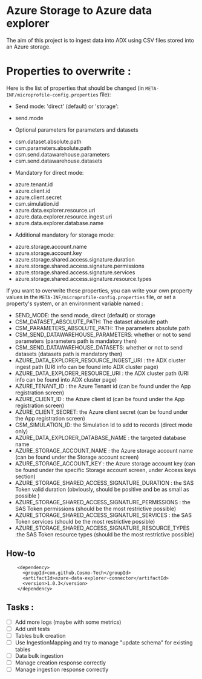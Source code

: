 # Azure Storage to Azure data explorer

The aim of this project is to ingest data into ADX using CSV files stored into an Azure storage.

# Properties to overwrite :
Here is the list of properties that should be changed (in ```META-INF/microprofile-config.properties``` file):
* Send mode: 'direct' (default) or 'storage':
- send.mode
* Optional parameters for parameters and datasets
- csm.dataset.absolute.path
- csm.parameters.absolute.path
- csm.send.datawarehouse.parameters
- csm.send.datawarehouse.datasets
* Mandatory for direct mode:
- azure.tenant.id
- azure.client.id
- azure.client.secret
- csm.simulation.id
- azure.data.explorer.resource.uri
- azure.data.explorer.resource.ingest.uri
- azure.data.explorer.database.name
* Additional mandatory for storage mode:
- azure.storage.account.name
- azure.storage.account.key
- azure.storage.shared.access.signature.duration
- azure.storage.shared.access.signature.permissions
- azure.storage.shared.access.signature.services
- azure.storage.shared.access.signature.resource.types

If you want to overwrite these properties, you can write your own property values in the ```META-INF/microprofile-config.properties``` file, or set a property's system, or an environment variable named :

- SEND_MODE: the send mode, direct (default) or storage
- CSM_DATASET_ABSOLUTE_PATH: The dataset absolute path
- CSM_PARAMETERS_ABSOLUTE_PATH: The parameters absolute path
- CSM_SEND_DATAWAREHOUSE_PARAMETERS: whether or not to send parameters (parameters path is mandatory then)
- CSM_SEND_DATAWAREHOUSE_DATASETS: whether or not to send datasets (datasets path is mandatory then)
- AZURE_DATA_EXPLORER_RESOURCE_INGEST_URI : the ADX cluster ingest path (URI info can be found into ADX cluster page)
- AZURE_DATA_EXPLORER_RESOURCE_URI : the ADX cluster path (URI info can be found into ADX cluster page)
- AZURE_TENANT_ID : the Azure Tenant id (can be found under the App registration screen)
- AZURE_CLIENT_ID : the Azure client id (can be found under the App registration screen)
- AZURE_CLIENT_SECRET: the Azure client secret (can be found under the App registration screen)
- CSM_SIMULATION_ID: the Simulation Id to add to records (direct mode only)
- AZURE_DATA_EXPLORER_DATABASE_NAME : the targeted database name
- AZURE_STORAGE_ACCOUNT_NAME : the Azure storage account name (can be found under the Storage account screen)
- AZURE_STORAGE_ACCOUNT_KEY : the Azure storage account key (can be found under the specific Storage account screen, under Access keys section)
- AZURE_STORAGE_SHARED_ACCESS_SIGNATURE_DURATION : the SAS Token valid duration (obviously, should be positive and be as small as possible )
- AZURE_STORAGE_SHARED_ACCESS_SIGNATURE_PERMISSIONS : the SAS Token permissions (should be the most restrictive possible)
- AZURE_STORAGE_SHARED_ACCESS_SIGNATURE_SERVICES : the SAS Token services (should be the most restrictive possible)
- AZURE_STORAGE_SHARED_ACCESS_SIGNATURE_RESOURCE_TYPES :the SAS Token resource types (should be the most restrictive possible)


## How-to

```
    <dependency>
      <groupId>com.github.Cosmo-Tech</groupId>
      <artifactId>azure-data-explorer-connector</artifactId>
      <version>1.0.3</version>
    </dependency>
```

## Tasks :

- [ ] Add more logs (maybe with some metrics)
- [ ] Add unit tests
- [ ] Tables bulk creation
- [ ] Use IngestionMapping and try to manage "update schema" for existing tables
- [ ] Data bulk ingestion
- [ ] Manage creation response correctly
- [ ] Manage ingestion response correctly
